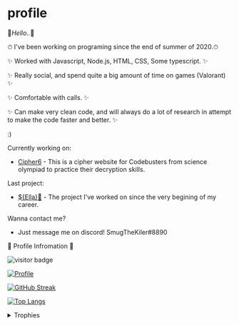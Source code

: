 # profile

📢*Hello..*📢

⏱ I've been working on programing since the end of summer of 2020.⏱ 

✨ Worked with Javascript, Node.js, HTML, CSS, Some typescript. ✨

✨ Really social, and spend quite a big amount of time on games (Valorant) ✨

✨ Comfortable with calls. ✨

✨ Can make very clean code, and will always do a lot of research in attempt to make the code faster and better. ✨

:)

Currently working on:
- [Cipher6](https://ellabot.xyz/pages/testing.html) - This is a cipher website for Codebusters from science olympiad to practice their decryption skills. 


Last project:

- [${Ella}🤖](https://discord.com/oauth2/authorize?client_id=743292394237329440&scope=bot&permissions=8) - The project I've worked on since the very begining of my career.

Wanna contact me?
- Just message me on discord! SmugTheKiler#8890


👀 Profile Infromation 👀

![visitor badge](https://visitor-badge.glitch.me/badge?page_id=smugthekiler.visitor-badge)

[![Profile](https://github-readme-stats.vercel.app/api?username=smugthekiler)](https://github.com/smugthekiler)

[![GitHub Streak](http://github-readme-streak-stats.herokuapp.com?user=SmugTheKiler&theme=city-lights&date_format=M%20j%5B%2C%20Y%5D)](https://git.io/streak-stats)

[![Top Langs](https://github-readme-stats.vercel.app/api/top-langs/?username=smugthekiler&layout=compact)](https://github.com/smugthekiler)

<details>
<summary>Trophies</summary>
<br />

![SmugTheKilers's trophies](https://github-profile-trophy.vercel.app/?username=smugthekiler&column=5&margin-w=7&margin-h=7)
</details>
